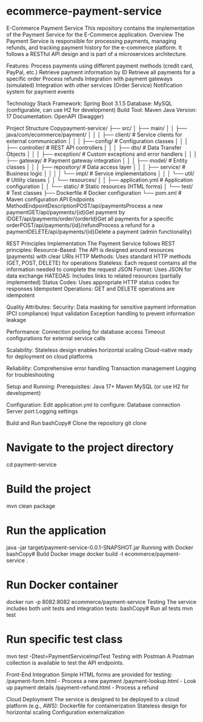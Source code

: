 # ecommerce-payment-service
E-Commerce Payment Service
This repository contains the implementation of the Payment Service for the E-Commerce application.
Overview
The Payment Service is responsible for processing payments, managing refunds, and tracking payment history for the e-commerce platform. It follows a RESTful API design and is part of a microservices architecture.

Features:
Process payments using different payment methods (credit card, PayPal, etc.)
Retrieve payment information by ID
Retrieve all payments for a specific order
Process refunds
Integration with payment gateways (simulated)
Integration with other services (Order Service)
Notification system for payment events

Technology Stack
Framework: Spring Boot 3.1.5
Database: MySQL (configurable, can use H2 for development)
Build Tool: Maven
Java Version: 17
Documentation: OpenAPI (Swagger)

Project Structure
Copypayment-service/
├── src/
│   ├── main/
│   │   ├── java/com/ecommerce/payment/
│   │   │   ├── client/            # Service clients for external communication
│   │   │   ├── config/            # Configuration classes
│   │   │   ├── controller/        # REST API controllers
│   │   │   ├── dto/               # Data Transfer Objects
│   │   │   ├── exception/         # Custom exceptions and error handlers
│   │   │   ├── gateway/           # Payment gateway integration
│   │   │   ├── model/             # Entity classes
│   │   │   ├── repository/        # Data access layer
│   │   │   ├── service/           # Business logic
│   │   │   │   └── impl/          # Service implementations
│   │   │   └── util/              # Utility classes
│   │   └── resources/
│   │       ├── application.yml    # Application configuration
│   │       └── static/            # Static resources (HTML forms)
│   └── test/                      # Test classes
├── Dockerfile                     # Docker configuration
└── pom.xml                        # Maven configuration
API Endpoints
MethodEndpointDescriptionPOST/api/paymentsProcess a new paymentGET/api/payments/{id}Get payment by IDGET/api/payments/order/{orderId}Get all payments for a specific orderPOST/api/payments/{id}/refundProcess a refund for a paymentDELETE/api/payments/{id}Delete a payment (admin functionality)

REST Principles Implementation
The Payment Service follows REST principles:
Resource-Based: The API is designed around resources (payments) with clear URIs
HTTP Methods: Uses standard HTTP methods (GET, POST, DELETE) for operations
Stateless: Each request contains all the information needed to complete the request
JSON Format: Uses JSON for data exchange
HATEOAS: Includes links to related resources (partially implemented)
Status Codes: Uses appropriate HTTP status codes for responses
Idempotent Operations: GET and DELETE operations are idempotent

Quality Attributes:
Security:
Data masking for sensitive payment information (PCI compliance)
Input validation
Exception handling to prevent information leakage

Performance:
Connection pooling for database access
Timeout configurations for external service calls

Scalability:
Stateless design enables horizontal scaling
Cloud-native ready for deployment on cloud platforms

Reliability:
Comprehensive error handling
Transaction management
Logging for troubleshooting

Setup and Running:
Prerequisites:
Java 17+
Maven
MySQL (or use H2 for development)

Configuration:
Edit application.yml to configure:
Database connection
Server port
Logging settings

Build and Run
bashCopy# Clone the repository
git clone <repository-url>

# Navigate to the project directory
cd payment-service

# Build the project
mvn clean package

# Run the application
java -jar target/payment-service-0.0.1-SNAPSHOT.jar
Running with Docker
bashCopy# Build Docker image
docker build -t ecommerce/payment-service .

# Run Docker container
docker run -p 8082:8082 ecommerce/payment-service
Testing
The service includes both unit tests and integration tests:
bashCopy# Run all tests
mvn test

# Run specific test class
mvn test -Dtest=PaymentServiceImplTest
Testing with Postman
A Postman collection is available to test the API endpoints.

Front-End Integration
Simple HTML forms are provided for testing:
/payment-form.html - Process a new payment
/payment-lookup.html - Look up payment details
/payment-refund.html - Process a refund

Cloud Deployment
The service is designed to be deployed to a cloud platform (e.g., AWS):
Dockerfile for containerization
Stateless design for horizontal scaling
Configuration externalization

